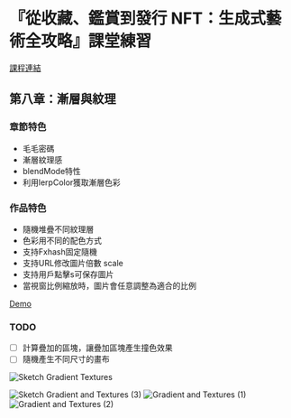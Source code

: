 # 『從收藏、鑑賞到發行 NFT：生成式藝術全攻略』課堂練習
[課程連結](https://hahow.in/courses/63eb19b2071afa7f15fbc195)

## 第八章：漸層與紋理

### 章節特色
+ 毛毛密碼
+ 漸層紋理感
+ blendMode特性
+ 利用lerpColor獲取漸層色彩

### 作品特色
+ 隨機堆疊不同紋理層
+ 色彩用不同的配色方式
+ 支持Fxhash固定隨機
+ 支持URL修改圖片倍數 scale
+ 支持用戶點擊s可保存圖片
+ 當視窗比例縮放時，圖片會任意調整為適合的比例

[Demo](https://camiladev-gerentiveart-texture.netlify.app/)

### TODO
- [ ] 計算疊加的區塊，讓疊加區塊產生撞色效果
- [ ] 隨機產生不同尺寸的畫布

![Sketch Gradient Textures](https://github.com/camila-tw/Chromatic-Fusion/assets/6125187/ca7c93ae-67a7-4ad4-84b0-c203529be344)

![Sketch Gradient and Textures (3)](https://github.com/camila-tw/Chromatic-Fusion/assets/6125187/8d01f657-0f11-439b-b939-51a98f6b5761)
![Gradient and Textures (1)](https://github.com/camila-tw/Chromatic-Fusion/assets/6125187/d0c7538f-0a30-4c1a-bbba-9cdad54fe497)
![Gradient and Textures (2)](https://github.com/camila-tw/Chromatic-Fusion/assets/6125187/afdbb2e5-7a6d-422a-a498-73f9d9bc26bb)
